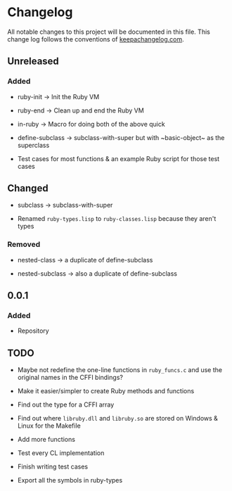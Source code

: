 # Changelog

All notable changes to this project will be documented in this file. This change log follows the conventions of [keepachangelog.com](http://keepachangelog.com/).  

## Unreleased

### Added

- ruby-init -> Init the Ruby VM

- ruby-end -> Clean up and end the Ruby VM

- in-ruby -> Macro for doing both of the above quick

- define-subclass -> subclass-with-super but with ~basic-object~ as the superclass

- Test cases for most functions & an example Ruby script for those test cases

## Changed

- subclass -> subclass-with-super

- Renamed `ruby-types.lisp` to `ruby-classes.lisp` because they aren't types

### Removed

- nested-class -> a duplicate of define-subclass

- nested-subclass -> also a duplicate of define-subclass

## 0.0.1

### Added

- Repository

## TODO

- Maybe not redefine the one-line functions in `ruby_funcs.c` and use the original names in the CFFI bindings?

- Make it easier/simpler to create Ruby methods and functions

- Find out the type for a CFFI array

- Find out where `libruby.dll` and `libruby.so` are stored on Windows & Linux for the Makefile

- Add more functions

- Test every CL implementation

- Finish writing test cases

- Export all the symbols in ruby-types